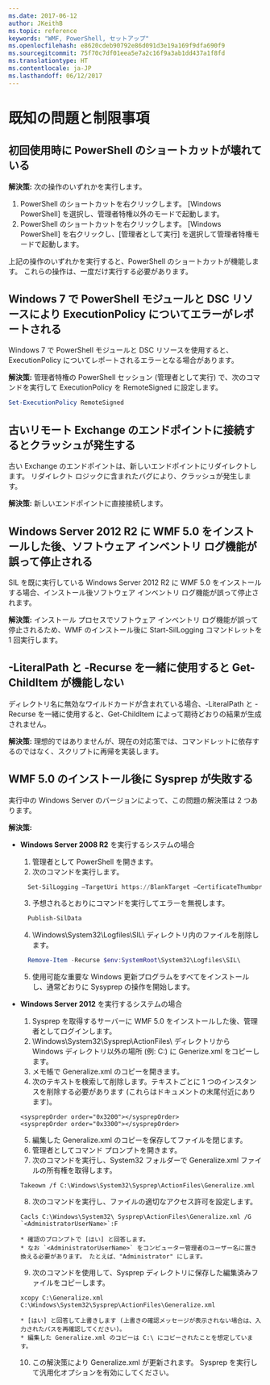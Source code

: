 ```yaml
---
ms.date: 2017-06-12
author: JKeithB
ms.topic: reference
keywords: "WMF, PowerShell, セットアップ"
ms.openlocfilehash: e8620cdeb90792e86d091d3e19a169f9dfa690f9
ms.sourcegitcommit: 75f70c7df01eea5e7a2c16f9a3ab1dd437a1f8fd
ms.translationtype: HT
ms.contentlocale: ja-JP
ms.lasthandoff: 06/12/2017
---
```

<a id="known-issues-and-limitations" class="xliff"></a>

# 既知の問題と制限事項

<a id="powershell-shortcuts-are-broken-when-used-for-the-first-time" class="xliff"></a>

初回使用時に PowerShell のショートカットが壊れている
------------------------------------------------------------

**解決策:** 次の操作のいずれかを実行します。

1.  PowerShell のショートカットを右クリックします。 [Windows PowerShell] を選択し、管理者特権以外のモードで起動します。
2.  PowerShell のショートカットを右クリックします。 [Windows PowerShell] を右クリックし、[管理者として実行] を選択して管理者特権モードで起動します。

上記の操作のいずれかを実行すると、PowerShell のショートカットが機能します。 これらの操作は、一度だけ実行する必要があります。


<a id="powershell-modules-and-dsc-resources-report-errors-about-executionpolicy-on-windows-7" class="xliff"></a>

Windows 7 で PowerShell モジュールと DSC リソースにより ExecutionPolicy についてエラーがレポートされる
-------------------------------------------------------------------------------------
Windows 7 で PowerShell モジュールと DSC リソースを使用すると、ExecutionPolicy についてレポートされるエラーとなる場合があります。

**解決策:** 管理者特権の PowerShell セッション (管理者として実行) で、次のコマンドを実行して ExecutionPolicy を RemoteSigned に設定します。

```powershell
Set-ExecutionPolicy RemoteSigned
```

<a id="connecting-to-an-old-remote-exchange-endpoint-causes-a-crash" class="xliff"></a>

古いリモート Exchange のエンドポイントに接続するとクラッシュが発生する
------------------------------------------------------------

古い Exchange のエンドポイントは、新しいエンドポイントにリダイレクトします。 リダイレクト ロジックに含まれたバグにより、クラッシュが発生します。

**解決策:** 新しいエンドポイントに直接接続します。


<a id="software-inventory-logging-feature-is-erroneously-stopped-after-wmf-50-installation-on-windows-server-2012-r2" class="xliff"></a>

Windows Server 2012 R2 に WMF 5.0 をインストールした後、ソフトウェア インベントリ ログ機能が誤って停止される
-------------------------------------------------------------------------------------------------------------

SIL を既に実行している Windows Server 2012 R2 に WMF 5.0 をインストールする場合、インストール後ソフトウェア インベントリ ログ機能が誤って停止されます。

**解決策:** インストール プロセスでソフトウェア インベントリ ログ機能が誤って停止されるため、WMF のインストール後に Start-SilLogging コマンドレットを 1 回実行します。

<a id="get-childitem-does-not-work-if--literalpath-and--recurse-are-used-together" class="xliff"></a>

-LiteralPath と -Recurse を一緒に使用すると Get-ChildItem が機能しない
--------------------------------------------------------------------------

ディレクトリ名に無効なワイルドカードが含まれている場合、-LiteralPath と -Recurse を一緒に使用すると、Get-ChildItem によって期待どおりの結果が生成されません。

**解決策:** 理想的ではありませんが、現在の対応策では、コマンドレットに依存するのではなく、スクリプトに再帰を実装します。


<a id="sysprep-fails-after-wmf-50-installation" class="xliff"></a>

WMF 5.0 のインストール後に Sysprep が失敗する
----------------------------------------

実行中の Windows Server のバージョンによって、この問題の解決策は 2 つあります。

**解決策:**
- **Windows Server 2008 R2** を実行するシステムの場合
  1. 管理者として PowerShell を開きます。
  2. 次のコマンドを実行します。 
  
  ```powershell
    Set-SilLogging –TargetUri https://BlankTarget –CertificateThumbprint 0123456789
  ```
  3. 予想されるとおりにコマンドを実行してエラーを無視します。
  
  ```powershell
    Publish-SilData
   ```
  4. \Windows\System32\Logfiles\SIL\ ディレクトリ内のファイルを削除します。
  
  ```powershell
    Remove-Item -Recurse $env:SystemRoot\System32\Logfiles\SIL\
  ```
  5. 使用可能な重要な Windows 更新プログラムをすべてをインストールし、通常どおりに Sysyprep の操作を開始します。
  
- **Windows Server 2012** を実行するシステムの場合
  1.    Sysprep を取得するサーバーに WMF 5.0 をインストールした後、管理者としてログインします。
  2.    \Windows\System32\Sysprep\ActionFiles\ ディレクトリから Windows ディレクトリ以外の場所 (例: C:\) に Generize.xml をコピーします。
  3.    メモ帳で Generalize.xml のコピーを開きます。
  4.    次のテキストを検索して削除します。テキストごとに 1 つのインスタンスを削除する必要があります (これらはドキュメントの末尾付近にあります)。

    ```
    <sysprepOrder order="0x3200"></sysprepOrder>
    <sysprepOrder order="0x3300"></sysprepOrder>
    ```

  5.    編集した Generalize.xml のコピーを保存してファイルを閉じます。
  6.    管理者としてコマンド プロンプトを開きます。
  7.    次のコマンドを実行し、System32 フォルダーで Generalize.xml ファイルの所有権を取得します。

    ```
    Takeown /f C:\Windows\System32\Sysprep\ActionFiles\Generalize.xml 
    ```

  8.    次のコマンドを実行し、ファイルの適切なアクセス許可を設定します。

    ```
    Cacls C:\Windows\System32\ Sysprep\ActionFiles\Generalize.xml /G `<AdministratorUserName>`:F 
    ```
      * 確認のプロンプトで [はい] と回答します。 
      * なお `<AdministratorUserName>` をコンピューター管理者のユーザー名に置き換える必要があります。 たとえば、"Administrator" にします。
      
  9.    次のコマンドを使用して、Sysprep ディレクトリに保存した編集済みファイルをコピーします。

    ```
    xcopy C:\Generalize.xml C:\Windows\System32\Sysprep\ActionFiles\Generalize.xml 
    ```
      * [はい] と回答して上書きします (上書きの確認メッセージが表示されない場合は、入力されたパスを再確認してください)。
      * 編集した Generalize.xml のコピーは C:\ にコピーされたことを想定しています。

  10.   この解決策により Generalize.xml が更新されます。 Sysprep を実行して汎用化オプションを有効にしてください。

